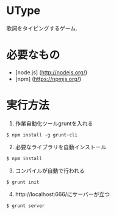 UType
=======

歌詞をタイピングするゲーム.

必要なもの
==============
- [node.js] (http://nodejs.org/)
- [npm] (https://npmjs.org/)

実行方法
==============
1. 作業自動化ツールgruntを入れる
```
$ npm install -g grunt-cli
```

2. 必要なライブラリを自動インストール
```
$ npm install
```

3. コンパイルが自動で行われる
```
$ grunt init
```

4. http://localhost:666/にサーバーが立つ
```
$ grunt server
```